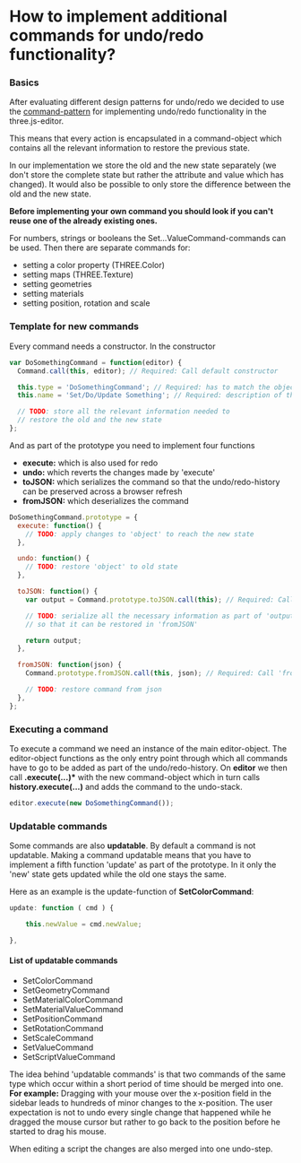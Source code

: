 # How to implement additional commands for undo/redo functionality?

### Basics

After evaluating different design patterns for undo/redo we decided to use the [command-pattern](http://en.wikipedia.org/wiki/Command_pattern) for implementing undo/redo functionality in the three.js-editor.

This means that every action is encapsulated in a command-object which contains all the relevant information to restore the previous state.

In our implementation we store the old and the new state separately (we don't store the complete state but rather the attribute and value which has changed).
It would also be possible to only store the difference between the old and the new state.

**Before implementing your own command you should look if you can't reuse one of the already existing ones.**

For numbers, strings or booleans the Set...ValueCommand-commands can be used.
Then there are separate commands for:

- setting a color property (THREE.Color)
- setting maps (THREE.Texture)
- setting geometries
- setting materials
- setting position, rotation and scale

### Template for new commands

Every command needs a constructor. In the constructor

```javascript
var DoSomethingCommand = function(editor) {
  Command.call(this, editor); // Required: Call default constructor

  this.type = 'DoSomethingCommand'; // Required: has to match the object-name!
  this.name = 'Set/Do/Update Something'; // Required: description of the command, used in Sidebar.History

  // TODO: store all the relevant information needed to
  // restore the old and the new state
};
```

And as part of the prototype you need to implement four functions

- **execute:** which is also used for redo
- **undo:** which reverts the changes made by 'execute'
- **toJSON:** which serializes the command so that the undo/redo-history can be preserved across a browser refresh
- **fromJSON:** which deserializes the command

```javascript
DoSomethingCommand.prototype = {
  execute: function() {
    // TODO: apply changes to 'object' to reach the new state
  },

  undo: function() {
    // TODO: restore 'object' to old state
  },

  toJSON: function() {
    var output = Command.prototype.toJSON.call(this); // Required: Call 'toJSON'-method of prototype 'Command'

    // TODO: serialize all the necessary information as part of 'output' (JSON-format)
    // so that it can be restored in 'fromJSON'

    return output;
  },

  fromJSON: function(json) {
    Command.prototype.fromJSON.call(this, json); // Required: Call 'fromJSON'-method of prototype 'Command'

    // TODO: restore command from json
  },
};
```

### Executing a command

To execute a command we need an instance of the main editor-object. The editor-object functions as the only entry point through which all commands have to go to be added as part of the undo/redo-history.
On **editor** we then call **.execute(...)\*** with the new command-object which in turn calls **history.execute(...)** and adds the command to the undo-stack.

```javascript
editor.execute(new DoSomethingCommand());
```

### Updatable commands

Some commands are also **updatable**. By default a command is not updatable. Making a command updatable means that you
have to implement a fifth function 'update' as part of the prototype. In it only the 'new' state gets updated while the old one stays the same.

Here as an example is the update-function of **SetColorCommand**:

```javascript
update: function ( cmd ) {

	this.newValue = cmd.newValue;

},

```

#### List of updatable commands

- SetColorCommand
- SetGeometryCommand
- SetMaterialColorCommand
- SetMaterialValueCommand
- SetPositionCommand
- SetRotationCommand
- SetScaleCommand
- SetValueCommand
- SetScriptValueCommand

The idea behind 'updatable commands' is that two commands of the same type which occur
within a short period of time should be merged into one.
**For example:** Dragging with your mouse over the x-position field in the sidebar
leads to hundreds of minor changes to the x-position.
The user expectation is not to undo every single change that happened while he dragged
the mouse cursor but rather to go back to the position before he started to drag his mouse.

When editing a script the changes are also merged into one undo-step.
